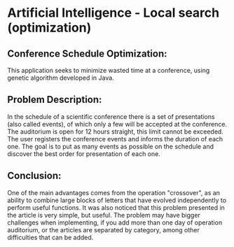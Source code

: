 <h1>Artificial Intelligence - Local search (optimization)</h1>
<h2>Conference Schedule Optimization:</h2>
This application seeks to minimize wasted time at a conference, using genetic algorithm developed in Java.


<h2>Problem Description:</h2>
In the schedule of a scientific conference there is a set of presentations (also called events), of which only a few will be accepted at  the conference. The auditorium is open for 12 hours straight, this limit cannot be exceeded.
The user registers the conference events and informs the duration of each one. The goal is to put as many events as possible on the schedule and discover the best order for presentation of each one.

<h2>Conclusion:</h2>
One of the main advantages comes from the operation "crossover", as an ability to combine large blocks of letters that have evolved independently to perform useful functions. It was also noticed that this problem presented in the article is very simple, but useful. The problem may have bigger challenges when implementing, if you add more than one day of operation auditorium, or the articles are separated by category, among other difficulties that can be added.
